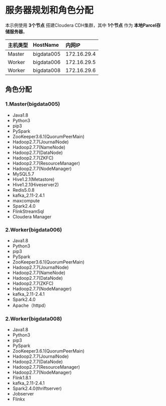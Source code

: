 服务器规划和角色分配
================================================================================
本示例使用 **3个节点** 搭建Cloudera CDH集群，其中 **1个节点** 作为 **本地Parcel存储服务器**。

| 主机类型 | HostName | 内网IP |
| :----- | :-------- | :------------|
| Master | bigdata005 | 172.16.29.4 |
| Worker | bigdata006 | 172.16.29.5 |
| Worker | bigdata008 | 172.16.29.6 |

## 角色分配

### 1.Master(bigdata005)
+ Java1.8
+ Python3
+ pip3
+ PySpark
+ ZooKeeper3.6.1(QuorumPeerMain)
+ Hadoop2.7.7(JournalNode)
+ Hadoop2.7.7(NameNode)
+ Hadoop2.7.7(DataNode)
+ Hadoop2.7.7(ZKFC)
+ Hadoop2.7.7(ResourceManager)
+ Hadoop2.7.7(NodeManager)
+ MySQL5.7
+ Hive1.2.1(Metastore)
+ Hive1.2.1(Hiveserver2)
+ Redis5.0.8
+ kafka_2.11-2.4.1
+ maxcompute
+ Spark2.4.0
+ FlinkStreamSql
+ Cloudera Manager

### 2.Worker(bigdata006)
+ Java1.8
+ Python3
+ pip3
+ PySpark
+ ZooKeeper3.6.1(QuorumPeerMain)
+ Hadoop2.7.7(JournalNode)
+ Hadoop2.7.7(NameNode)
+ Hadoop2.7.7(DataNode)
+ Hadoop2.7.7(ZKFC)
+ Hadoop2.7.7(NodeManager)
+ kafka_2.11-2.4.1
+ Spark2.4.0
+ Apache（httpd）

### 2.Worker(bigdata008)
+ Java1.8
+ Python3
+ pip3
+ PySpark
+ ZooKeeper3.6.1(QuorumPeerMain)
+ Hadoop2.7.7(JournalNode)
+ Hadoop2.7.7(DataNode)
+ Hadoop2.7.7(ResourceManager)
+ Hadoop2.7.7(NodeManager)
+ Flink1.8.1
+ kafka_2.11-2.4.1
+ Spark2.4.0(thriftserver)
+ Jobserver
+ Flinkx

